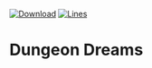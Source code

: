[![Download](https://img.shields.io/badge/Official-Page-lightgrey)](https://quaky.itch.io/dungeon-dreams)
[![Lines](https://img.shields.io/badge/Version-1.1.7-red)](#)
# Dungeon Dreams
